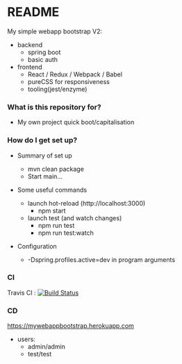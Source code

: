 # README #

My simple webapp bootstrap V2:

* backend
    * spring boot
    * basic auth
* frontend
    * React / Redux / Webpack / Babel
    * pureCSS for responsiveness
    * tooling(jest/enzyme)

### What is this repository for? ###

* My own project quick boot/capitalisation

### How do I get set up? ###
* Summary of set up
   * mvn clean package
   * Start main...

* Some useful commands
   * launch hot-reload (http://localhost:3000)
        * npm start
   * launch test (and watch changes)
        * npm run test 
        * npm run test:watch

* Configuration
   * -Dspring.profiles.active=dev in program arguments

### CI
Travis CI : [![Build Status](https://travis-ci.org/adioss/MyWebAppBootstrap.svg?branch=master)](https://travis-ci.org/adioss/MyWebAppBootstrap)

### CD 
https://mywebappbootstrap.herokuapp.com
* users:
    * admin/admin
    * test/test
